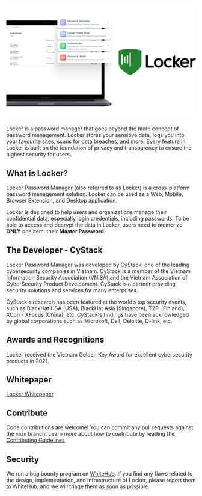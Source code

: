 ![Locker Password Manager](/images/locker.png)

Locker is a password manager that goes beyond the mere concept of password management. Locker stores your sensitive data, logs you into your favourite sites, scans for data breaches, and more. Every feature in Locker is built on the foundation of privacy and transparency to ensure the highest security for users.

## What is Locker?

Locker Password Manager (also referred to as Locker) is a cross-platform password management solution: Locker can be used as a Web, Mobile, Browser Extension, and Desktop application.

Locker is designed to help users and organizations manage their confidential data, especially login credentials, including passwords. To be able to access and decrypt the data in Locker, users need to memorize **ONLY** one item: their **Master Password**.

## The Developer - CyStack

Locker Password Manager was developed by CyStack, one of the leading cybersecurity companies in Vietnam. CyStack is a member of the Vietnam Information Security Association (VNISA) and the Vietnam Association of CyberSecurity Product Development. CyStack is a partner providing security solutions and services for many enterprises.

CyStack's research has been featured at the world’s top security events, such as BlackHat USA (USA), BlackHat Asia (Singapore), T2Fi (Finland), XCon - XFocus (China), etc. CyStack's findings have been acknowledged by global corporations such as Microsoft, Dell, Deloitte, D-link, etc.

## Awards and Recognitions

Locker received the Vietnam Golden Key Award for excellent cybersecurity products in 2021.

## Whitepaper

[Locker Whitepaper](https://locker.io/whitepaper)

## Contribute

Code contributions are welcome! You can commit any pull requests against the `main` branch. Learn more about how to contribute by reading the [Contributing Guidelines](/CONTRIBUTING.md) 

## Security
We run a bug bounty program on [WhiteHub](https://whitehub.net/programs/locker). If you find any flaws related to the design, implementation, and infrastructure of Locker, please report them to WhiteHub, and we will triage them as soon as possible.
